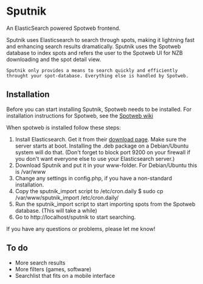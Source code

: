 # Sputnik

An ElasticSearch powered Spotweb frontend.

Sputnik uses Elasticsearch to search through spots, making it lightning fast and enhancing search results dramatically. Sputnik uses the Spotweb database to index spots and refers the user to the Spotweb UI for NZB downloading and the spot detail view.

`Sputnik only provides a means to search quickly and efficiently throught your spot-database. Everything else is handled by Spotweb.`

## Installation

Before you can start installing Sputnik, Spotweb needs to be installed. For installation instructions for Spotweb, see the [Spotweb wiki](https://github.com/spotweb/spotweb/wiki)

When spotweb is installed follow these steps:

1. Install Elasticsearch. Get it from their [download page](http://www.elasticsearch.org/download/). Make sure the server starts at boot. Installing the .deb package on a Debian/Ubuntu system will do that. (Don't forget to block port 9200 on your firewall if you don't want everyone else to use your Elasticsearch server.)
2. Download Sputnik and put it in your www-folder. For Debian/Ubuntu this is /var/www
3. Change any settings in config.php, if you have a non-standard installation.
4. Copy the sputnik_import script to /etc/cron.daily
	$ sudo cp /var/www/sputnik_import /etc/cron.daily/
5. Run the sputnik_import script to start importing spots from the Spotweb database. (This will take a while)
6. Go to http://localhost/sputnik to start searching.

If you have any questions or problems, please let me know!

## To do

* More search results
* More filters (games, software)
* Searchlist that fits on a mobile interface